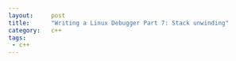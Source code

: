 ```yaml
---
layout:     post
title:      "Writing a Linux Debugger Part 7: Stack unwinding"
category:   c++
tags:
 - c++
---
```

